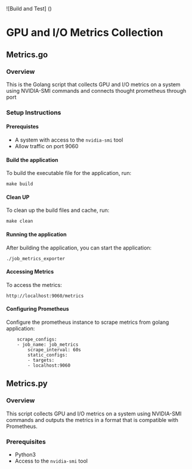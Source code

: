 ![Build and Test] ()
# GPU and I/O Metrics Collection

## Metrics.go
### Overview
This is the Golang script that collects GPU and I/O metrics on a system using NVIDIA-SMI commands and connects thought prometheus through port 

### Setup Instructions
#### Prerequistes 
- A system with access to the `nvidia-smi` tool
- Allow traffic on port 9060

#### Build the application
To build the executable file for the application, run: 

```
make build
```

#### Clean UP
To clean up the build files and cache, run:

```
make clean
```
#### Running the application   
After building the application, you can start the application:
    
```
./job_metrics_exporter
```

#### Accessing Metrics
To access the metrics:

```
http://localhost:9060/metrics 
```
    
#### Configuring Prometheus
Configure the prometheus instance to scrape metrics from golang application:

```
    scrape_configs:
    - job_name: job_metrics
        scrape_interval: 60s
        static_configs:
        - targets:
        - localhost:9060
```

## Metrics.py
### Overview
This script collects GPU and I/O metrics on a system using NVIDIA-SMI commands and outputs the metrics in a format that is compatible with Prometheus.

### Prerequisites 
- Python3
- Access to the `nvidia-smi` tool
